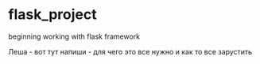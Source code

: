 # flask_project
beginning working with flask framework

Леша - вот тут напиши - для чего это все нужно и как то все зарустить 
